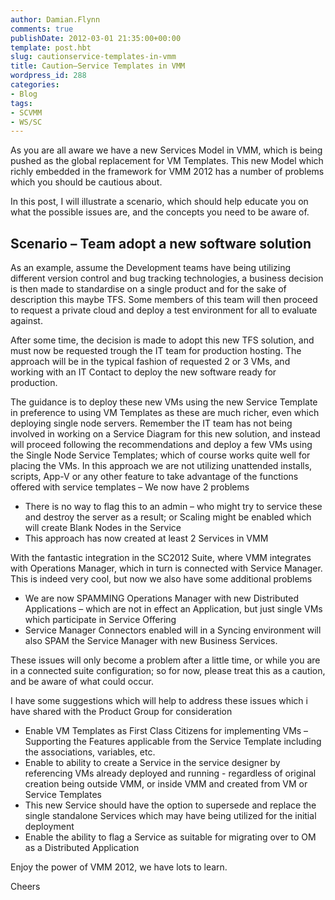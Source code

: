 ```yaml
---
author: Damian.Flynn
comments: true
publishDate: 2012-03-01 21:35:00+00:00
template: post.hbt
slug: cautionservice-templates-in-vmm
title: Caution–Service Templates in VMM
wordpress_id: 288
categories:
- Blog
tags:
- SCVMM
- WS/SC
---
```


As you are all aware we have a new Services Model in VMM, which is being pushed as the global replacement for VM Templates. This new Model which richly embedded in the framework for VMM 2012 has a number of problems which you should be cautious about.

In this post, I will illustrate a scenario, which should help educate you on what the possible issues are, and the concepts you need to be aware of.

## Scenario – Team adopt a new software solution

As an example, assume the Development teams have being utilizing different version control and bug tracking technologies, a business decision is then made to standardise on a single product and for the sake of description this maybe TFS. Some members of this team will then proceed to request a private cloud and deploy a test environment for all to evaluate against.

After some time, the decision is made to adopt this new TFS solution, and must now be requested trough the IT team for production hosting. The approach will be in the typical fashion of requested 2 or 3 VMs, and working with an IT Contact to deploy the new software ready for production.

The guidance is to deploy these new VMs using the new Service Template in preference to using VM Templates as these are much richer, even which deploying single node servers. Remember the IT team has not being involved in working on a Service Diagram for this new solution, and instead will proceed following the recommendations and deploy a few VMs using the Single Node Service Templates; which of course works quite well for placing the VMs. In this approach we are not utilizing unattended installs, scripts, App-V or any other feature to take advantage of the functions offered with service templates – We now have 2 problems

  * There is no way to flag this to an admin – who might try to service these and destroy the server as a result; or Scaling might be enabled which will create Blank Nodes in the Service  
  * This approach has now created at least 2 Services in VMM 

With the fantastic integration in the SC2012 Suite, where VMM integrates with Operations Manager, which in turn is connected with Service Manager. This is indeed very cool, but now we also have some additional problems

  * We are now SPAMMING Operations Manager with new Distributed Applications – which are not in effect an Application, but just single VMs which participate in Service Offering  
  * Service Manager Connectors enabled will in a Syncing environment will also SPAM the Service Manager with new Business Services. 

These issues will only become a problem after a little time, or while you are in a connected suite configuration; so for now, please treat this as a caution, and be aware of what could occur.

I have some suggestions which will help to address these issues which i have shared with the Product Group for consideration

  * Enable VM Templates as First Class Citizens for implementing VMs – Supporting the Features applicable from the Service Template including the associations, variables, etc.  
  * Enable to ability to create a Service in the service designer by referencing VMs already deployed and running - regardless of original creation being outside VMM, or inside VMM and created from VM or Service Templates  
  * This new Service should have the option to supersede and replace the single standalone Services which may have being utilized for the initial deployment  
  * Enable the ability to flag a Service as suitable for migrating over to OM as a Distributed Application 

Enjoy the power of VMM 2012, we have lots to learn.

Cheers
